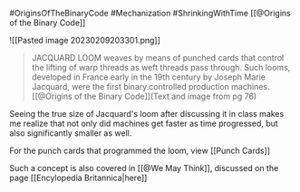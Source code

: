 #OriginsOfTheBinaryCode #Mechanization #ShrinkingWithTime
[[@Origins of the Binary Code]]

![[Pasted image 20230209203301.png]]

>JACQUARD LOOM weaves by means of punched cards that control the lifting of warp threads as weft threads pass through. Such looms, developed in France early in the 19th century by Joseph Marie Jacquard, were the first binary.controlled production machines.
>[[@Origins of the Binary Code]](Text and image from pg 76)

Seeing the true size of Jacquard's loom after discussing it in class makes me realize that not only did machines get faster as time progressed, but also significantly smaller as well.

For the punch cards that programmed the loom, view [[Punch Cards]]

Such a concept is also covered in [[@We May Think]], discussed on the page [[Encylopedia Britannica|here]]